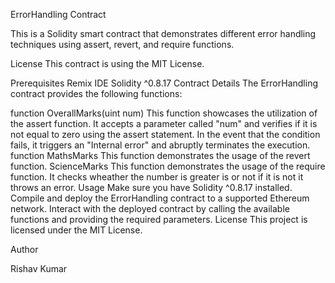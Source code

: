 ErrorHandling Contract


This is a Solidity smart contract that demonstrates different error handling techniques using assert, revert, and require functions.

License
This contract is using the MIT License.

Prerequisites
Remix IDE
Solidity ^0.8.17
Contract Details
The ErrorHandling contract provides the following functions:

 function OverallMarks(uint num)
This function showcases the utilization of the assert function. It accepts a parameter called "num" and verifies if it is not equal to zero using the assert statement. In the event that the condition fails, it triggers an "Internal error" and abruptly terminates the execution.
function MathsMarks
This function demonstrates the usage of the revert function.
ScienceMarks
This function demonstrates the usage of the require function.
It checks wheather the number is greater is or not if it is not it throws an error.
Usage
Make sure you have Solidity ^0.8.17 installed.
Compile and deploy the ErrorHandling contract to a supported Ethereum network.
Interact with the deployed contract by calling the available functions and providing the required parameters.
License
This project is licensed under the MIT License.

Author


Rishav Kumar
